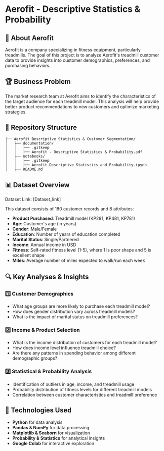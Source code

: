 # Aerofit - Descriptive Statistics & Probability

## 📌 About Aerofit
Aerofit is a company specializing in fitness equipment, particularly treadmills. The goal of this project is to analyze Aerofit's treadmill customer data to provide insights into customer demographics, preferences, and purchasing behaviors.

## 🏆 Business Problem
The market research team at Aerofit aims to identify the characteristics of the target audience for each treadmill model. This analysis will help provide better product recommendations to new customers and optimize marketing strategies.

## 📂 Repository Structure
```
├── Aerofit Descriptive Statistics & Customer Segmentation/
│   ├── documentation/             
│   │   ├── .gitkeep
│   │   ├── Aerofit - Descriptive Statistics & Probability.pdf
│   ├── notebooks/                  
│   │   ├── .gitkeep
│   │   ├── Aerofit_Descriptive_Statistics_and_Probability.ipynb
│   ├── README.md
```

## 📊 Dataset Overview
Dataset Link: [Dataset_link]

This dataset consists of 180 customer records and 8 attributes:
- **Product Purchased**: Treadmill model (KP281, KP481, KP781)
- **Age**: Customer's age (in years)
- **Gender**: Male/Female
- **Education**: Number of years of education completed
- **Marital Status**: Single/Partnered
- **Income**: Annual income in USD
- **Fitness**: Self-rated fitness level (1-5), where 1 is poor shape and 5 is excellent shape
- **Miles**: Average number of miles expected to walk/run each week

## 🔍 Key Analyses & Insights
### 1️⃣ Customer Demographics
- What age groups are more likely to purchase each treadmill model?
- How does gender distribution vary across treadmill models?
- What is the impact of marital status on treadmill preferences?

### 2️⃣ Income & Product Selection
- What is the income distribution of customers for each treadmill model?
- How does income level influence treadmill choice?
- Are there any patterns in spending behavior among different demographic groups?

### 3️⃣ Statistical & Probability Analysis
- Identification of outliers in age, income, and treadmill usage
- Probability distribution of fitness levels for different treadmill models
- Correlation between customer characteristics and treadmill preference

## 🔧 Technologies Used
- **Python** for data analysis
- **Pandas & NumPy** for data processing
- **Matplotlib & Seaborn** for visualization
- **Probability & Statistics** for analytical insights
- **Google Colab** for interactive exploration
